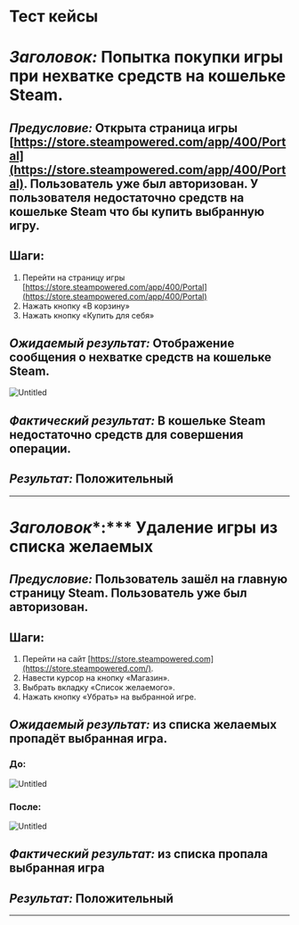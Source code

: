 # Тест кейсы

# *Заголовок:* Попытка покупки игры при нехватке средств на кошельке Steam.

## ***Предусловие:*** Открыта страница игры [https://store.steampowered.com/app/400/Portal](https://store.steampowered.com/app/400/Portal). Пользователь уже был авторизован. У пользователя недостаточно средств на кошельке Steam что бы купить выбранную игру.

## Шаги:

1. Перейти на страницу игры [https://store.steampowered.com/app/400/Portal](https://store.steampowered.com/app/400/Portal)
2. Нажать кнопку «В корзину»
3. Нажать кнопку «Купить для себя»

## *Ожидаемый результат:* Отображение сообщения о нехватке средств на кошельке Steam.

![Untitled](%D0%A2%D0%B5%D1%81%D1%82%20%D0%BA%D0%B5%D0%B8%CC%86%D1%81%D1%8B/Untitled.png)

## *Фактический результат:* В кошельке Steam недостаточно средств для совершения операции.

## *Результат:* Положительный

---

# *Заголовок**:*** Удаление игры из списка желаемых

## ***Предусловие:*** Пользователь зашёл на главную страницу Steam. Пользователь уже был авторизован.

## Шаги:

1. Перейти на сайт [https://store.steampowered.com](https://store.steampowered.com/).
2. Навести курсор на кнопку «Магазин».
3. Выбрать вкладку «Список желаемого».
4. Нажать кнопку «Убрать» на выбранной игре.

## ***Ожидаемый результат:*** из списка желаемых пропадёт выбранная игра.

### До:

![Untitled](%D0%A2%D0%B5%D1%81%D1%82%20%D0%BA%D0%B5%D0%B8%CC%86%D1%81%D1%8B/Untitled%201.png)

### После:

![Untitled](%D0%A2%D0%B5%D1%81%D1%82%20%D0%BA%D0%B5%D0%B8%CC%86%D1%81%D1%8B/Untitled%202.png)

## ***Фактический результат:*** из списка пропала выбранная игра

## ***Результат:*** Положительный

---